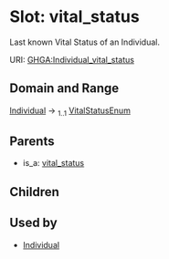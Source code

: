 
# Slot: vital_status


Last known Vital Status of an Individual.

URI: [GHGA:Individual_vital_status](https://w3id.org/GHGA/Individual_vital_status)


## Domain and Range

[Individual](Individual.md) &#8594;  <sub>1..1</sub> [VitalStatusEnum](VitalStatusEnum.md)

## Parents

 *  is_a: [vital_status](vital_status.md)

## Children


## Used by

 * [Individual](Individual.md)

